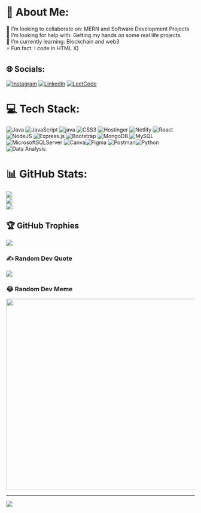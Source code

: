# 💫 About Me:
👯 I’m looking to collaborate on: MERN and Software Development Projects<br>🤝 I’m looking for help with: Getting my hands on some real life projects.<br>🌱 I’m currently learning: Blockchain and web3<br>⚡ Fun fact: I code in HTML X)


## 🌐 Socials:
[![Instagram](https://img.shields.io/badge/Instagram-%23E4405F.svg?logo=Instagram&logoColor=white)](https://instagram.com/_i_shant06) [![LinkedIn](https://img.shields.io/badge/LinkedIn-%230077B5.svg?logo=linkedin&logoColor=white)](https://www.linkedin.com/in/ishant-bisen-b77665264/) [![LeetCode](https://img.shields.io/badge/-LeetCode-lightgrey?logo=leetcode&logoColor=white)](https://leetcode.com/beNinja_01/) 

# 💻 Tech Stack:
![Java](https://img.shields.io/badge/java-%23ED8B00.svg?style=plastic&logo=java&logoColor=white) ![JavaScript](https://img.shields.io/badge/javascript-%23323330.svg?style=plastic&logo=javascript&logoColor=%23F7DF1E) ![java](https://img.shields.io/badge/Solidity-%23363636.svg?style=plastic&logo=solidity&logoColor=white) ![CSS3](https://img.shields.io/badge/css3-%231572B6.svg?style=plastic&logo=css3&logoColor=white) ![Hostinger](https://img.shields.io/badge/heroku-%23430098.svg?style=plastic&logo=heroku&logoColor=white) ![Netlify](https://img.shields.io/badge/Google%20Cloud-%234285F4.svg?style=plastic&logo=google-cloud&logoColor=white) ![React](https://img.shields.io/badge/react-%2320232a.svg?style=plastic&logo=react&logoColor=%2361DAFB) ![NodeJS](https://img.shields.io/badge/node.js-6DA55F?style=plastic&logo=node.js&logoColor=white) ![Express.js](https://img.shields.io/badge/express.js-%23404d59.svg?style=plastic&logo=express&logoColor=%2361DAFB) ![Bootstrap](https://img.shields.io/badge/bootstrap-%23563D7C.svg?style=plastic&logo=bootstrap&logoColor=white) ![MongoDB](https://img.shields.io/badge/MongoDB-%234ea94b.svg?style=plastic&logo=mongodb&logoColor=white) ![MySQL](https://img.shields.io/badge/mysql-%2300f.svg?style=plastic&logo=mysql&logoColor=white) ![MicrosoftSQLServer](https://img.shields.io/badge/Microsoft%20SQL%20Sever-CC2927?style=plastic&logo=microsoft%20sql%20server&logoColor=white) ![Canva](https://img.shields.io/badge/Canva-%2300C4CC.svg?style=plastic&logo=Canva&logoColor=white)![Figma](https://img.shields.io/badge/figma-%23F24E1E.svg?style=plastic&logo=figma&logoColor=white) ![Postman](https://img.shields.io/badge/Postman-FF6C37?style=plastic&logo=postman&logoColor=white)![Python](https://img.shields.io/badge/Python-%234ea94b.svg?style=plastic&logo=python&logoColor=white)![Data Analysis](https://img.shields.io/badge/java-%23ED8B00.svg?style=plastic&logo=java&logoColor=white)


# 📊 GitHub Stats:
![](https://github-readme-stats.vercel.app/api?username=Ishant-Bisen&theme=dark&hide_border=false&include_all_commits=true&count_private=false)<br/>
![](https://github-readme-streak-stats.herokuapp.com/?user=Ishant-Bisen&theme=dark&hide_border=false)<br/>
![](https://github-readme-stats.vercel.app/api/top-langs/?username=Ishant-Bisen&theme=dark&hide_border=false&include_all_commits=true&count_private=false&layout=compact)

## 🏆 GitHub Trophies
![](https://github-profile-trophy.vercel.app/?username=Ishant-Bisen&theme=radical&no-frame=true&no-bg=true&margin-w=4)

### ✍️ Random Dev Quote
![](https://quotes-github-readme.vercel.app/api?type=horizontal&theme=radical)

### 😂 Random Dev Meme
<img src="https://random-memer.herokuapp.com/" width="512px"/>

---
[![ ](https://visitcount.itsvg.in/api?id=Ishant-Bisen&icon=0&color=0)](https://visitcount.itsvg.in)

<!-- Proudly created with GPRM ( https://gprm.itsvg.in ) -->
